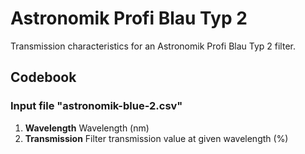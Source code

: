 # Astronomik Profi Blau Typ 2

Transmission characteristics for an Astronomik Profi Blau Typ 2 filter.

## Codebook

### Input file "astronomik-blue-2.csv"

1. **Wavelength** Wavelength (nm)
1. **Transmission** Filter transmission value at given wavelength (%)
